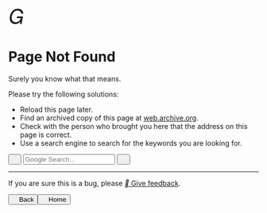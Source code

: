 

<div style="padding-top:2em"><i class="mdui-icon material-icons" style="font-size: 3em;">&#xe002;</i></div>
<h1 mdui-tooltip="{content: '404 The specified document could not be found on the requested page.', position: 'top'}">Page Not Found</h1>

<script>  function getRandomText() {
        const texts = [
                    "Why are you clicking me???",
                    "You're really bored....",
                    "Don't you have anything more valuable to do?",
                    "You must think this is fun.",
                    "I'm so done with you.",
                    "Click again and You'll become a cat girl (",
                    "Click again and I'll make you fly (",
                    "Click again and I'll dox you, I know your IP is 127.0.0.1",
                    "Speechless, can't communicate with you, typical bored mindset",
                    "Clicking this won't help you find where you want to go.",
                    "I don't have time to design easter eggs...",
                    "The site owner is too free, you should chat with him...",
                    "Are you looking for some fun?",
                    "Donate to unlock the original content (running away",
                    "Seems like you don't know what that means.",
                    "<-_<-",
                    "->_->",
                    "Whatever makes you happy.",
                    "Kernel panic - not syncing: Attempted to kill init!",
                    "Something Wrong (999)",
                    "Just do it(R).  ",
                    "I use Arch BTW...",
                    "Do you really read these...",
                    "java.lang.NullPointerException",
                    "Traceback (most recent call last):",
                    "(／‵Д′)／~ ╧╧",
                    "(╯‵□′)╯︵┴─┴",
                    "(´_ゝ`)",
                    "¯\\_(ツ)_/¯",
                    "Illegal instruction (core dumped)",
                    "Bash: No such file or directory.",
                    "Segmentation fault (core dumped)",
                    "java.lang.OutOfMemoryError",
                    "java.lang.FileNotFoundException",
                    "Error: ENOENT: no such file or directory",
                    "Warning: file_get_contents(): failed to open stream: No such file or directory.",
                    "open: No such file or directory",
                    "std::ifstream::failure: No such file or directory",
                    "open: no such file or directory at /?",
                    "thread 'main' panicked at 'called `Result::unwrap()` on an `Err` value: Os { code: 2, kind: NotFound, message: No such file or directory }'",
                    "FileNotFoundError: [Errno 2] No such file or directory.",
                    "Well, I haven't thought about what to say yet..."
                ];
                return texts[Math.floor(Math.random() * texts.length)];  }

    function replaceText() {
        let easter_str = getRandomText();
        window.navigator.vibrate(200);
        document.getElementById("random-text").innerText = easter_str;
    }

</script>

<div class="mdui-hoverable" style="display: inline-block;">
<span id="random-text" style="color: inherit; cursor: pointer;" onclick="replaceText()" mdui-tooltip="{content: 'Click Me!'}">Surely you know what that means.</span>
</div>
<br>

Please try the following solutions:

- Reload this page later.
- Find an archived copy of this page at [web.archive.org](http://web.archive.org/web/20250000000000*/key.stevezmt.top).
- Check with the person who brought you here that the address on this page is correct.
- Use a search engine to search for the keywords you are looking for.
<div class="mdui-textfield mdui-textfield-expandable">
    <div class="mdui-textfield mdui-textfield-expandable">
        <button class="mdui-textfield-icon mdui-btn mdui-btn-icon mdui-btn-small" onclick="searchGoogle()">
            <i class="mdui-icon material-icons">&#xe8b6;</i>
        </button>
        <input class="mdui-textfield-input mdui-textfield-input-small" type="text" id="google-search" placeholder="Google Search..." onkeydown="if(event.key === 'Enter') searchGoogle()" onfocus="this.parentElement.classList.add('mdui-hoverable')" onblur="this.parentElement.classList.remove('mdui-hoverable')"/>
        <button class="mdui-textfield-close mdui-btn mdui-btn-icon mdui-btn-small">
            <i class="mdui-icon material-icons">&#xe5cd;</i>
        </button>
    </div>
</div>
<script>
    function searchGoogle() {
        const query = document.getElementById('google-search').value;
        if (query) {
            window.open(`https://www.google.com/search?q=${encodeURIComponent(query)}`, '_blank');
        }
    }
</script>

---

If you are sure this is a bug, please [<i class="mdui-icon material-icons">&#xe87f;</i> Give feedback](https://github.com/stevezmtstudios/keys/issues/new/choose).


<button class="mdui-btn mdui-btn-raised mdui-ripple mdui-color-theme-accent" onclick="window.history.back()"><i class="mdui-icon material-icons">&#xe5c4;</i> Back</button><button class="mdui-btn mdui-btn-raised mdui-ripple mdui-color-theme-accent" onclick="/"><i class="mdui-icon material-icons">&#xe88a;</i> Home</button>
